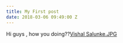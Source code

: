 ```yaml
---
title: My First post
date: 2018-03-06 09:49:00 Z
---
```


Hi guys , how you doing??[Vishal Salunke.JPG](/uploads/Vishal%20Salunke.JPG)
